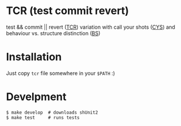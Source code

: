 # TCR (test commit revert)

test && commit || revert ([TCR](https://medium.com/@kentbeck_7670/test-commit-revert-870bbd756864)) variation with call your shots ([CYS](https://xp123.com/articles/call-your-shots-tdd-workflow/)) and behaviour vs. structure distinction ([BS](https://medium.com/@kentbeck_7670/bs-changes-e574bc396aaa))


# Installation

Just copy `tcr` file somewhere in your `$PATH` :)

# Develpment
```
$ make develop  # downloads shUnit2
$ make test     # runs tests
```

